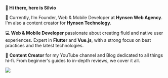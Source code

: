**👋 Hi there, here is Silvio**

🔬 Currently, I’m Founder, Web & Mobile Developer at **Hynsen Web Agency**. I'm also a content creator for **Hynsen Technology**.

💻 **Web & Mobile Developer** passionate about creating fluid and native user experiences. Expert in **Flutter** and **Vue.js**, with a strong focus on best practices and the latest technologies.

🚀 **Content Creator** for my YouTube channel and Blog dedicated to all things hi-fi. From beginner's guides to in-depth reviews, we cover it all.

![](https://api.visitorbadge.io/api/VisitorHit?user=Hynsen-Tech&repo=github-visitors-badge&countColor=%237B1E7A)

